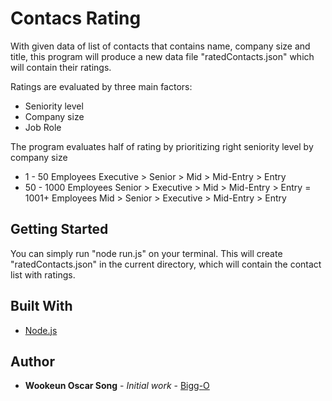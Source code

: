 # Contacs Rating

With given data of list of contacts that contains name, company size and title, this program will produce a new data file "ratedContacts.json" which will contain their ratings.

Ratings are evaluated by three main factors:
- Seniority level
- Company size
- Job Role

The program evaluates half of rating by prioritizing right seniority level by company size
- 1 - 50 Employees
Executive > Senior > Mid > Mid-Entry > Entry
- 50 - 1000 Employees 
Senior > Executive > Mid > Mid-Entry > Entry
= 1001+ Employees
Mid > Senior > Executive > Mid-Entry > Entry

## Getting Started

You can simply run "node run.js" on your terminal. This will create "ratedContacts.json" in the current directory, which will contain the contact list with ratings.

## Built With

- [Node.js](https://nodejs.org/en/)

## Author

- **Wookeun Oscar Song** - _Initial work_ - [Bigg-O](https://github.com/Bigg-O)
